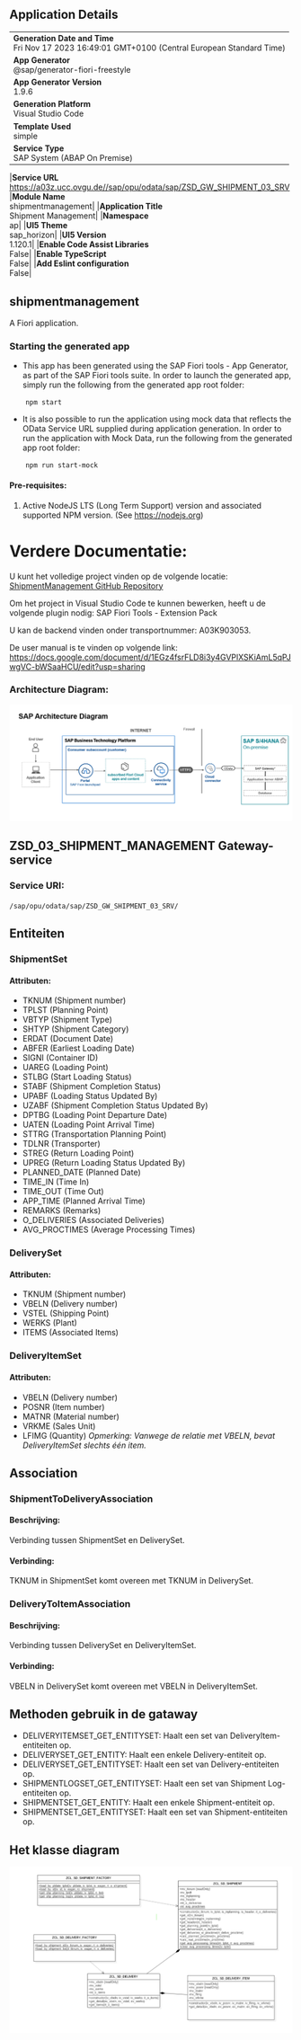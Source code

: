 ## Application Details

|                                                                                                    |
| -------------------------------------------------------------------------------------------------- |
| **Generation Date and Time**<br>Fri Nov 17 2023 16:49:01 GMT+0100 (Central European Standard Time) |
| **App Generator**<br>@sap/generator-fiori-freestyle                                                |
| **App Generator Version**<br>1.9.6                                                                 |
| **Generation Platform**<br>Visual Studio Code                                                      |
| **Template Used**<br>simple                                                                        |
| **Service Type**<br>SAP System (ABAP On Premise)                                                   |

|**Service URL**<br>https://a03z.ucc.ovgu.de//sap/opu/odata/sap/ZSD_GW_SHIPMENT_03_SRV
|**Module Name**<br>shipmentmanagement|
|**Application Title**<br>Shipment Management|
|**Namespace**<br>ap|
|**UI5 Theme**<br>sap_horizon|
|**UI5 Version**<br>1.120.1|
|**Enable Code Assist Libraries**<br>False|
|**Enable TypeScript**<br>False|
|**Add Eslint configuration**<br>False|

## shipmentmanagement

A Fiori application.

### Starting the generated app

- This app has been generated using the SAP Fiori tools - App Generator, as part of the SAP Fiori tools suite. In order to launch the generated app, simply run the following from the generated app root folder:

```
    npm start
```

- It is also possible to run the application using mock data that reflects the OData Service URL supplied during application generation. In order to run the application with Mock Data, run the following from the generated app root folder:

```
    npm run start-mock
```

#### Pre-requisites:

1. Active NodeJS LTS (Long Term Support) version and associated supported NPM version. (See https://nodejs.org)

# Verdere Documentatie:

U kunt het volledige project vinden op de volgende locatie: [ShipmentManagement GitHub Repository](https://github.com/SalouaElM/ShipmentManagement)

Om het project in Visual Studio Code te kunnen bewerken, heeft u de volgende plugin nodig: SAP Fiori Tools - Extension Pack

U kan de backend vinden onder transportnummer: A03K903053.

De user manual is te vinden op volgende link: https://docs.google.com/document/d/1EGz4fsrFLD8i3y4GVPlXSKiAmL5qPJwgVC-bWSaaHCU/edit?usp=sharing 

### Architecture Diagram:

![Architecture Diagram](Diagrammen/SAP_Architectuur.png)

## ZSD_03_SHIPMENT_MANAGEMENT Gateway-service

### Service URI:

`/sap/opu/odata/sap/ZSD_GW_SHIPMENT_03_SRV/`

## Entiteiten

### ShipmentSet

#### Attributen:

- TKNUM (Shipment number)
- TPLST (Planning Point)
- VBTYP (Shipment Type)
- SHTYP (Shipment Category)
- ERDAT (Document Date)
- ABFER (Earliest Loading Date)
- SIGNI (Container ID)
- UAREG (Loading Point)
- STLBG (Start Loading Status)
- STABF (Shipment Completion Status)
- UPABF (Loading Status Updated By)
- UZABF (Shipment Completion Status Updated By)
- DPTBG (Loading Point Departure Date)
- UATEN (Loading Point Arrival Time)
- STTRG (Transportation Planning Point)
- TDLNR (Transporter)
- STREG (Return Loading Point)
- UPREG (Return Loading Status Updated By)
- PLANNED_DATE (Planned Date)
- TIME_IN (Time In)
- TIME_OUT (Time Out)
- APP_TIME (Planned Arrival Time)
- REMARKS (Remarks)
- O_DELIVERIES (Associated Deliveries)
- AVG_PROCTIMES (Average Processing Times)

### DeliverySet

#### Attributen:

- TKNUM (Shipment number)
- VBELN (Delivery number)
- VSTEL (Shipping Point)
- WERKS (Plant)
- ITEMS (Associated Items)

### DeliveryItemSet

#### Attributen:

- VBELN (Delivery number)
- POSNR (Item number)
- MATNR (Material number)
- VRKME (Sales Unit)
- LFIMG (Quantity)
  _Opmerking: Vanwege de relatie met VBELN, bevat DeliveryItemSet slechts één item._

## Association

### ShipmentToDeliveryAssociation

#### Beschrijving:

Verbinding tussen ShipmentSet en DeliverySet.

#### Verbinding:

TKNUM in ShipmentSet komt overeen met TKNUM in DeliverySet.

### DeliveryToItemAssociation

#### Beschrijving:

Verbinding tussen DeliverySet en DeliveryItemSet.

#### Verbinding:

VBELN in DeliverySet komt overeen met VBELN in DeliveryItemSet.

## Methoden gebruik in de gataway

- DELIVERYITEMSET_GET_ENTITYSET: Haalt een set van DeliveryItem-entiteiten op.
- DELIVERYSET_GET_ENTITY: Haalt een enkele Delivery-entiteit op.
- DELIVERYSET_GET_ENTITYSET: Haalt een set van Delivery-entiteiten op.
- SHIPMENTLOGSET_GET_ENTITYSET: Haalt een set van Shipment Log-entiteiten op.
- SHIPMENTSET_GET_ENTITY: Haalt een enkele Shipment-entiteit op.
- SHIPMENTSET_GET_ENTITYSET: Haalt een set van Shipment-entiteiten op.

## Het klasse diagram

![Class_diagram](Diagrammen/Class_diagram.png)
